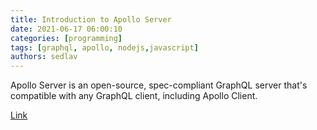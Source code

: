 ```yaml
---
title: Introduction to Apollo Server
date: 2021-06-17 06:00:10
categories: [programming]
tags: [graphql, apollo, nodejs,javascript]
authors: sedlav
---
```


Apollo Server is an open-source, spec-compliant GraphQL server that's compatible with any GraphQL client, including Apollo Client. 

[Link](https://www.apollographql.com/docs/apollo-server/)

